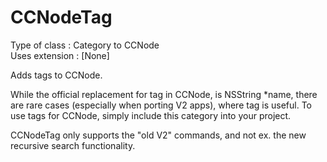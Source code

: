 CCNodeTag
=========

Type of class  : Category to CCNode  
Uses extension : [None]

Adds tags to CCNode.

While the official replacement for tag in CCNode, is NSString *name, there are rare cases (especially when porting V2 apps), where tag is useful. To use tags for CCNode, simply include this category into your project.

CCNodeTag only supports the "old V2" commands, and not ex. the new recursive search functionality.
